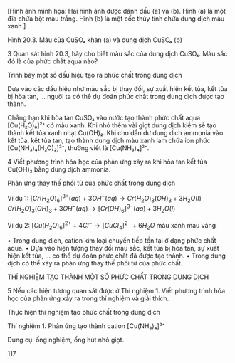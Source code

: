 [Hình ảnh minh họa: Hai hình ảnh được đánh dấu (a) và (b). Hình (a) là một đĩa chứa bột màu trắng. Hình (b) là một cốc thủy tinh chứa dung dịch màu xanh.]

Hình 20.3. Màu của CuSO₄ khan (a) và dung dịch CuSO₄ (b)

3 Quan sát hình 20.3, hãy cho biết màu sắc của dung dịch CuSO₄. Màu sắc đó là của phức chất aqua nào?

Trình bày một số dấu hiệu tạo ra phức chất trong dung dịch

Dựa vào các dấu hiệu như màu sắc bị thay đổi, sự xuất hiện kết tủa, kết tủa bị hòa tan, ... người ta có thể dự đoán phức chất trong dung dịch được tạo thành.

Chẳng hạn khi hòa tan CuSO₄ vào nước tạo thành phức chất aqua [Cu(H₂O)₆]²⁺ có màu xanh. Khi nhỏ thêm vài giọt dung dịch kiềm sẽ tạo thành kết tủa xanh nhạt Cu(OH)₂. Khi cho dần dư dung dịch ammonia vào kết tủa, kết tủa tan, tạo thành dung dịch màu xanh lam chứa ion phức [Cu(NH₃)₄(H₂O)₂]²⁺, thường viết là [Cu(NH₃)₄]²⁺.

4 Viết phương trình hóa học của phản ứng xảy ra khi hòa tan kết tủa Cu(OH)₂ bằng dung dịch ammonia.

Phản ứng thay thế phối tử của phức chất trong dung dịch

Ví dụ 1:
$[Cr(H_2O)_6]^{3+}(aq) + 3OH^-(aq) \rightarrow Cr(H_2O)_3(OH)_3 + 3H_2O(l)$
$Cr(H_2O)_3(OH)_3 + 3OH^-(aq) \rightarrow [Cr(OH)_6]^{3-}(aq) + 3H_2O(l)$

Ví dụ 2:
$[Cu(H_2O)_6]^{2+} + 4Cl^- \rightarrow [CuCl_4]^{2-} + 6H_2O$
màu xanh                màu vàng

• Trong dung dịch, cation kim loại chuyển tiếp tồn tại ở dạng phức chất aqua.
• Dựa vào hiện tượng thay đổi màu sắc, kết tủa bị hòa tan, sự xuất hiện kết tủa, ... có thể dự đoán phức chất đã được tạo thành.
• Trong dung dịch có thể xảy ra phản ứng thay thế phối tử của phức chất.

THÍ NGHIỆM TẠO THÀNH MỘT SỐ PHỨC CHẤT TRONG DUNG DỊCH

5 Nếu các hiện tượng quan sát được ở Thí nghiệm 1. Viết phương trình hóa học của phản ứng xảy ra trong thí nghiệm và giải thích.

Thực hiện thí nghiệm tạo phức chất trong dung dịch

Thí nghiệm 1. Phản ứng tạo thành cation [Cu(NH₃)₄]²⁺

Dụng cụ: ống nghiệm, ống hút nhỏ giọt.

117